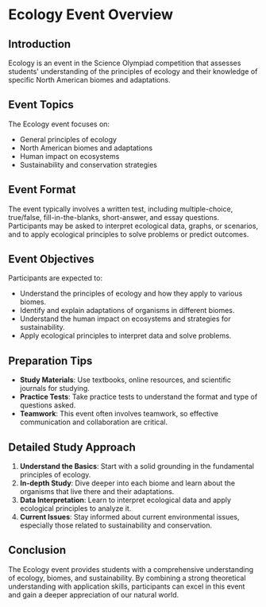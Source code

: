 # Ecology Event Overview

## Introduction
Ecology is an event in the Science Olympiad competition that assesses students' understanding of the principles of ecology and their knowledge of specific North American biomes and adaptations.

## Event Topics
The Ecology event focuses on:

- General principles of ecology
- North American biomes and adaptations
- Human impact on ecosystems
- Sustainability and conservation strategies

## Event Format
The event typically involves a written test, including multiple-choice, true/false, fill-in-the-blanks, short-answer, and essay questions. Participants may be asked to interpret ecological data, graphs, or scenarios, and to apply ecological principles to solve problems or predict outcomes.

## Event Objectives
Participants are expected to:

- Understand the principles of ecology and how they apply to various biomes.
- Identify and explain adaptations of organisms in different biomes.
- Understand the human impact on ecosystems and strategies for sustainability.
- Apply ecological principles to interpret data and solve problems.

## Preparation Tips

- **Study Materials**: Use textbooks, online resources, and scientific journals for studying.
- **Practice Tests**: Take practice tests to understand the format and type of questions asked.
- **Teamwork**: This event often involves teamwork, so effective communication and collaboration are critical.

## Detailed Study Approach
1. **Understand the Basics**: Start with a solid grounding in the fundamental principles of ecology.
2. **In-depth Study**: Dive deeper into each biome and learn about the organisms that live there and their adaptations.
3. **Data Interpretation**: Learn to interpret ecological data and apply ecological principles to analyze it.
4. **Current Issues**: Stay informed about current environmental issues, especially those related to sustainability and conservation.

## Conclusion
The Ecology event provides students with a comprehensive understanding of ecology, biomes, and sustainability. By combining a strong theoretical understanding with application skills, participants can excel in this event and gain a deeper appreciation of our natural world.
